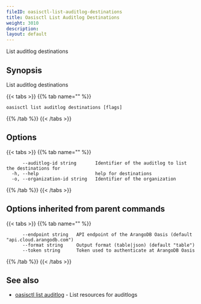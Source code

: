 ```yaml
---
fileID: oasisctl-list-auditlog-destinations
title: Oasisctl List Auditlog Destinations
weight: 3010
description: 
layout: default
---
```

List auditlog destinations

## Synopsis

List auditlog destinations

{{< tabs >}}
{{% tab name="" %}}
```
oasisctl list auditlog destinations [flags]
```
{{% /tab %}}
{{< /tabs >}}

## Options

{{< tabs >}}
{{% tab name="" %}}
```
      --auditlog-id string       Identifier of the auditlog to list the destinations for
  -h, --help                     help for destinations
  -o, --organization-id string   Identifier of the organization
```
{{% /tab %}}
{{< /tabs >}}

## Options inherited from parent commands

{{< tabs >}}
{{% tab name="" %}}
```
      --endpoint string   API endpoint of the ArangoDB Oasis (default "api.cloud.arangodb.com")
      --format string     Output format (table|json) (default "table")
      --token string      Token used to authenticate at ArangoDB Oasis
```
{{% /tab %}}
{{< /tabs >}}

## See also

* [oasisctl list auditlog](oasisctl-list-auditlog)	 - List resources for auditlogs

